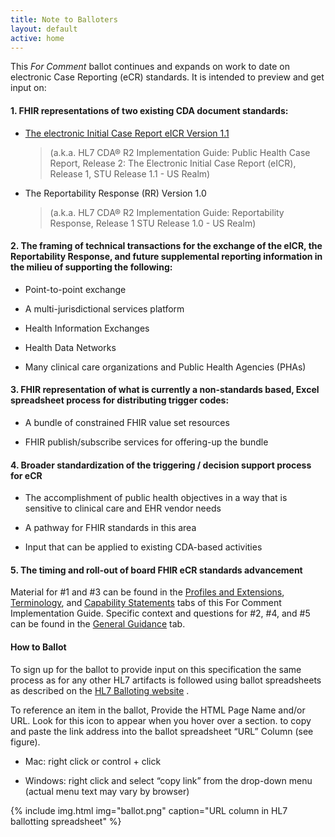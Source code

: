 ```yaml
---
title: Note to Balloters
layout: default
active: home
---
```


<!-- { :.no_toc } -->

<!-- TOC  the css styling for this is \pages\assets\css\project.css under 'markdown-toc'-->

<!-- * Do not remove this line (it will not be displayed)
{:toc} -->


<!-- end TOC -->


This *For Comment* ballot continues and expands on work to date on
electronic Case Reporting (eCR) standards. It is intended to preview and
get input on:

#### 1.  FHIR representations of two existing CDA document standards:

  - [The electronic Initial Case Report eICR
    Version 1.1](http://www.hl7.org/implement/standards/product_brief.cfm?product_id=436)

    > (a.k.a. HL7 CDA® R2 Implementation Guide: Public Health Case Report,
    > Release 2: The Electronic Initial Case Report (eICR), Release 1, STU
    > Release 1.1 - US Realm)

  - The Reportability Response (RR) Version 1.0

    > (a.k.a. HL7 CDA® R2 Implementation Guide: Reportability Response,
    > Release 1 STU Release 1.0 - US Realm)

#### 2.  The framing of technical transactions for the exchange of the eICR, the Reportability Response, and future supplemental reporting information in the milieu of supporting the following:

  - Point-to-point exchange

  - A multi-jurisdictional services platform

  - Health Information Exchanges

  - Health Data Networks

  - Many clinical care organizations and Public Health Agencies (PHAs)

#### 3.  FHIR representation of what is currently a non-standards based, Excel spreadsheet process for distributing trigger codes:

  - A bundle of constrained FHIR value set resources

  - FHIR publish/subscribe services for offering-up the bundle

#### 4.  Broader standardization of the triggering / decision support process for eCR

  - The accomplishment of public health objectives in a way that is
    sensitive to clinical care and EHR vendor needs

  - A pathway for FHIR standards in this area

  - Input that can be applied to existing CDA-based activities

#### 5.  The timing and roll-out of board FHIR eCR standards advancement

Material for \#1 and \#3 can be found in the [Profiles and
Extensions](profiles.html),
[Terminology](terminology.html),
and [Capability
Statements](capstatements.html)
tabs of this For Comment Implementation Guide. Specific context and
questions for \#2, \#4, and \#5 can be found in the [General
Guidance](guidance.html)
tab.

#### How to Ballot

To sign up for the ballot to provide input on this specification the
same process as for any other HL7 artifacts is followed using ballot
spreadsheets as described on the [HL7 Balloting
website](http://www.hl7.org/participate/onlineballoting.cfm?ref=nav) .

To reference an item in the ballot, Provide the HTML Page Name and/or
URL. Look for this icon <span class="glyphicon glyphicon-link"></span> to appear when you hover over a section. to copy and paste the link address into the ballot spreadsheet “URL” Column (see figure).

  - Mac: right click or control + click

  - Windows: right click and select “copy link” from the drop-down menu
    (actual menu text may vary by browser)


{% include img.html img="ballot.png" caption="URL column in HL7 ballotting spreadsheet" %}
